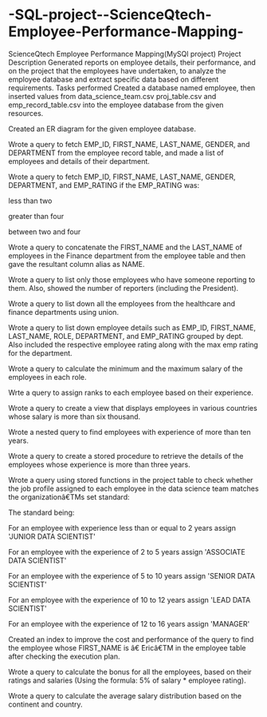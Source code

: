 # -SQL-project--ScienceQtech-Employee-Performance-Mapping-

ScienceQtech Employee Performance Mapping(MySQl project) Project Description Generated reports on employee details, their performance, and on the project that the employees have undertaken, to analyze the employee database and extract specific data based on different requirements. Tasks performed Created a database named employee, then inserted values from data_science_team.csv proj_table.csv and emp_record_table.csv into the employee database from the given resources.

Created an ER diagram for the given employee database.

Wrote a query to fetch EMP_ID, FIRST_NAME, LAST_NAME, GENDER, and DEPARTMENT from the employee record table, and made a list of employees and details of their department.

Wrote a query to fetch EMP_ID, FIRST_NAME, LAST_NAME, GENDER, DEPARTMENT, and EMP_RATING if the EMP_RATING was:

less than two

greater than four

between two and four

Wrote a query to concatenate the FIRST_NAME and the LAST_NAME of employees in the Finance department from the employee table and then gave the resultant column alias as NAME.

Wrote a query to list only those employees who have someone reporting to them. Also, showed the number of reporters (including the President).

Wrote a query to list down all the employees from the healthcare and finance departments using union.

Wrote a query to list down employee details such as EMP_ID, FIRST_NAME, LAST_NAME, ROLE, DEPARTMENT, and EMP_RATING grouped by dept. Also included the respective employee rating along with the max emp rating for the department.

Wrote a query to calculate the minimum and the maximum salary of the employees in each role.

Wrte a query to assign ranks to each employee based on their experience.

Wrote a query to create a view that displays employees in various countries whose salary is more than six thousand.

Wrote a nested query to find employees with experience of more than ten years.

Wrote a query to create a stored procedure to retrieve the details of the employees whose experience is more than three years.

Wrote a query using stored functions in the project table to check whether the job profile assigned to each employee in the data science team matches the organizationâ€TMs set standard:

The standard being:

For an employee with experience less than or equal to 2 years assign 'JUNIOR DATA SCIENTIST'

For an employee with the experience of 2 to 5 years assign 'ASSOCIATE DATA SCIENTIST'

For an employee with the experience of 5 to 10 years assign 'SENIOR DATA SCIENTIST'

For an employee with the experience of 10 to 12 years assign 'LEAD DATA SCIENTIST'

For an employee with the experience of 12 to 16 years assign 'MANAGER'

Created an index to improve the cost and performance of the query to find the employee whose FIRST_NAME is â€ ̃Ericâ€TM in the employee table after checking the execution plan.

Wrote a query to calculate the bonus for all the employees, based on their ratings and salaries (Using the formula: 5% of salary * employee rating).

Wrote a query to calculate the average salary distribution based on the continent and country.
